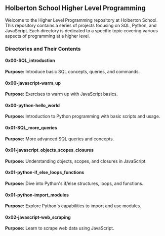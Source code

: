## Holberton School Higher Level Programming

Welcome to the Higher Level Programming repository at Holberton School. This repository contains a series of projects focusing on SQL, Python, and JavaScript. Each directory is dedicated to a specific topic covering various aspects of programming at a higher level.

### Directories and Their Contents

#### 0x00-SQL_introduction
**Purpose:** Introduce basic SQL concepts, queries, and commands.

#### 0x00-javascript-warm_up
**Purpose:** Exercises to warm up with JavaScript basics.

#### 0x00-python-hello_world
**Purpose:** Introduction to Python programming with basic scripts and usage.

#### 0x01-SQL_more_queries
**Purpose:** More advanced SQL queries and concepts.

#### 0x01-javascript_objects_scopes_closures
**Purpose:** Understanding objects, scopes, and closures in JavaScript.

#### 0x01-python-if_else_loops_functions
**Purpose:** Dive into Python's if/else structures, loops, and functions.

#### 0x01-python-import_modules
**Purpose:** Explore Python's capabilities to import and use modules.

#### 0x02-javascript-web_scraping
**Purpose:** Learn to scrape web data using JavaScript.

